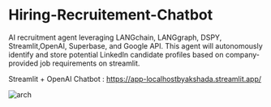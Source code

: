 # Hiring-Recruitement-Chatbot
AI recruitment agent leveraging LANGchain, LANGgraph, DSPY, Streamlit,OpenAI, Superbase, and Google API. This agent will autonomously identify and store potential LinkedIn candidate profiles based on company-provided job requirements on streamlit.

Streamlit + OpenAI Chatbot : https://app-localhostbyakshada.streamlit.app/

![arch](https://github.com/akshadatonape/Hiring-Recruitement-Agent-AI-Tool/assets/68530787/123e7742-9ea8-4bb0-8047-5c57be5f19c0)
